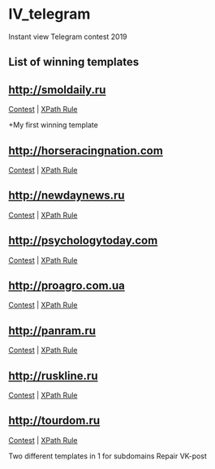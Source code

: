 # IV_telegram

Instant view Telegram contest 2019

## List of winning templates

## <http://smoldaily.ru>

[Contest](https://instantview.telegram.org/contest/smoldaily.ru/winner2019) |
[XPath Rule](smoldaily.ru.xpath)

+My first winning template

## <http://horseracingnation.com>

[Contest](https://instantview.telegram.org/contest/horseracingnation.com/winner2019) |
[XPath Rule](horseracingnation.com.xpath)

## <http://newdaynews.ru>

[Contest](https://instantview.telegram.org/contest/newdaynews.ru/winner2019) |
[XPath Rule](newdaynews.ru.xpath)

## <http://psychologytoday.com>

[Contest](https://instantview.telegram.org/contest/psychologytoday.com/winner2019) |
[XPath Rule](psychologytoday.com.xpath)

## <http://proagro.com.ua>

[Contest](https://instantview.telegram.org/contest/proagro.com.ua/winner2019) |
[XPath Rule](proagro.com.ua.xpath)

## <http://panram.ru>

[Contest](https://instantview.telegram.org/contest/panram.ru/winner2019) |
[XPath Rule](panram.ru.xpath)

## <http://ruskline.ru>

[Contest](https://instantview.telegram.org/contest/ruskline.ru/winner2019) |
[XPath Rule](ruskline.ru.xpath)

## <http://tourdom.ru>

[Contest](https://instantview.telegram.org/contest/tourdom.ru/winner2019) |
[XPath Rule](tourdom.ru.xpath)

Two different templates in 1 for subdomains
Repair VK-post